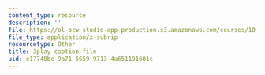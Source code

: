 ```yaml
---
content_type: resource
description: ''
file: https://ol-ocw-studio-app-production.s3.amazonaws.com/courses/10-34-numerical-methods-applied-to-chemical-engineering-fall-2015/c17748bc9a71565997134a651191681c_LHBQ5Z4CtwA.vtt
file_type: application/x-subrip
resourcetype: Other
title: 3play caption file
uid: c17748bc-9a71-5659-9713-4a651191681c
---
```

